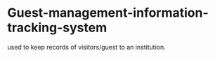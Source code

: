 # Guest-management-information-tracking-system
used to keep records of visitors/guest to an institution.
